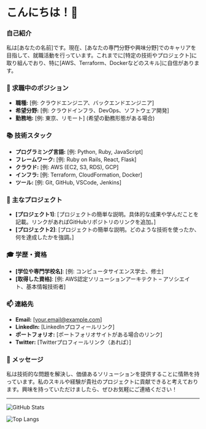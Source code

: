 # こんにちは！👋

### 自己紹介
私は[あなたの名前]です。現在、[あなたの専門分野や興味分野]でのキャリアを目指して、就職活動を行っています。これまでに[特定の技術やプロジェクト]に取り組んでおり、特に[AWS、Terraform、Dockerなどのスキル]に自信があります。

### 🎯 求職中のポジション
- **職種:** [例: クラウドエンジニア、バックエンドエンジニア]
- **希望分野:** [例: クラウドインフラ、DevOps、ソフトウェア開発]
- **勤務地:** [例: 東京、リモート] (希望の勤務形態がある場合)

### 📚 技術スタック
- **プログラミング言語:** [例: Python, Ruby, JavaScript]
- **フレームワーク:** [例: Ruby on Rails, React, Flask]
- **クラウド:** [例: AWS (EC2, S3, RDS), GCP]
- **インフラ:** [例: Terraform, CloudFormation, Docker]
- **ツール:** [例: Git, GitHub, VSCode, Jenkins]

### 🌟 主なプロジェクト
- **[プロジェクト1]**: [プロジェクトの簡単な説明。具体的な成果や学んだことを記載。リンクがあればGitHubリポジトリのリンクを追加。]
- **[プロジェクト2]**: [プロジェクトの簡単な説明。どのような技術を使ったか、何を達成したかを強調。]

### 🎓 学歴・資格
- **[学位や専門学校名]**: [例: コンピュータサイエンス学士、修士]
- **[取得した資格]**: [例: AWS認定ソリューションアーキテクト – アソシエイト、基本情報技術者]

### 📫 連絡先
- **Email:** [your.email@example.com]
- **LinkedIn:** [LinkedInプロフィールリンク]
- **ポートフォリオ:** [ポートフォリオサイトがある場合のリンク]
- **Twitter:** [Twitterプロフィールリンク（あれば）]

### 💬 メッセージ
私は技術的な問題を解決し、価値あるソリューションを提供することに情熱を持っています。私のスキルや経験が貴社のプロジェクトに貢献できると考えております。興味を持っていただけましたら、ぜひお気軽にご連絡ください！

---

![GitHub Stats](https://github-readme-stats.vercel.app/api?username=your-github-username&show_icons=true)

![Top Langs](https://github-readme-stats.vercel.app/api/top-langs/?username=your-github-username&layout=compact)
